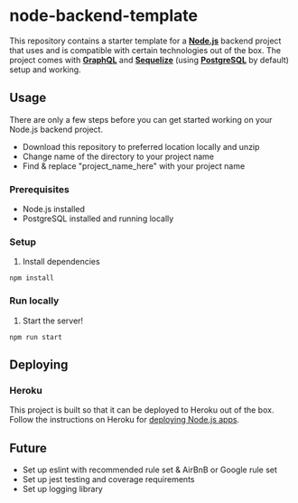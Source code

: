 # node-backend-template

This repository contains a starter template for a 
[**Node.js**](https://nodejs.org/) backend project that uses and is compatible 
with certain technologies out of the box. The project comes with [**GraphQL**](https://graphql.org/) 
and [**Sequelize**](https://sequelize.org) (using [**PostgreSQL**](https://www.postgresql.org/) 
by default) setup and working.

## Usage

There are only a few steps before you can get started working on your Node.js 
backend project.

- Download this repository to preferred location locally and unzip 
- Change name of the directory to your project name
- Find & replace "project_name_here" with your project name

### Prerequisites

* Node.js installed
* PostgreSQL installed and running locally

### Setup

1. Install dependencies

```shell script
npm install
```

### Run locally

1. Start the server!

```shell script
npm run start
```

## Deploying

### Heroku

This project is built so that it can be deployed to Heroku out of the box. 
Follow the instructions on Heroku for [deploying Node.js apps](https://devcenter.heroku.com/articles/deploying-nodejs).

## Future

- Set up eslint with recommended rule set & AirBnB or Google rule set
- Set up jest testing and coverage requirements
- Set up logging library
